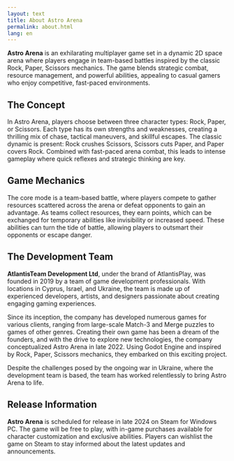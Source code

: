 ```yaml
---
layout: text
title: About Astro Arena
permalink: about.html
lang: en
---
```


**Astro Arena** is an exhilarating multiplayer game set in a dynamic 2D space arena where players engage in team-based battles inspired by the classic Rock, Paper, Scissors mechanics. The game blends strategic combat, resource management, and powerful abilities, appealing to casual gamers who enjoy competitive, fast-paced environments.

## The Concept

In Astro Arena, players choose between three character types: Rock, Paper, or Scissors. Each type has its own strengths and weaknesses, creating a thrilling mix of chase, tactical maneuvers, and skillful escapes. The classic dynamic is present: Rock crushes Scissors, Scissors cuts Paper, and Paper covers Rock. Combined with fast-paced arena combat, this leads to intense gameplay where quick reflexes and strategic thinking are key.

## Game Mechanics

The core mode is a team-based battle, where players compete to gather resources scattered across the arena or defeat opponents to gain an advantage. As teams collect resources, they earn points, which can be exchanged for temporary abilities like invisibility or increased speed. These abilities can turn the tide of battle, allowing players to outsmart their opponents or escape danger.

## The Development Team

**AtlantisTeam Development Ltd**, under the brand of AtlantisPlay, was founded in 2019 by a team of game development professionals. With locations in Cyprus, Israel, and Ukraine, the team is made up of experienced developers, artists, and designers passionate about creating engaging gaming experiences.

Since its inception, the company has developed numerous games for various clients, ranging from large-scale Match-3 and Merge puzzles to games of other genres. Creating their own game has been a dream of the founders, and with the drive to explore new technologies, the company conceptualized Astro Arena in late 2022. Using Godot Engine and inspired by Rock, Paper, Scissors mechanics, they embarked on this exciting project.

Despite the challenges posed by the ongoing war in Ukraine, where the development team is based, the team has worked relentlessly to bring Astro Arena to life.

## Release Information

**Astro Arena** is scheduled for release in late 2024 on Steam for Windows PC. The game will be free to play, with in-game purchases available for character customization and exclusive abilities. Players can wishlist the game on Steam to stay informed about the latest updates and announcements.
